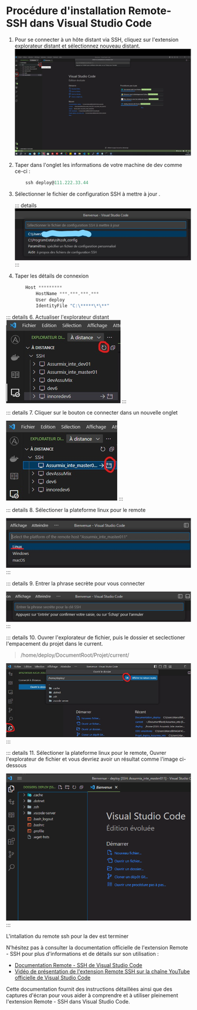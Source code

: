 # Procédure d'installation Remote-SSH dans Visual Studio Code

1. Pour se connecter à un hôte distant via SSH, cliquez sur l'extension explorateur distant et sélectionnez nouveau distant.
![An image](images\remotessh2.jpg)

2. Taper dans l'onglet les informations de votre machine de dev comme ce-ci : 
    ```js
        ssh deploy@111.222.33.44
    ```


3. Sélectionner le fichier de configuration SSH à mettre à jour .

    ::: details 
      ![An image](images\remotessh3.jpg)
    :::
  

4. Taper les détails de connexion
    ```js
        Host *********
            HostName ***.***.***.***
            User deploy
            IdentityFile "C:\*****\*\**"
    ```

::: details 6. Actualiser l'explorateur distant
![An image](images\remotessh5.jpg)
:::

::: details 7. Cliquer sur le bouton ce connecter dans un nouvelle onglet 

![An image](images\remotessh6.jpg)
:::

::: details 8. Sélectioner la plateforme linux pour le remote

![An image](images\remotessh7.jpg)
:::

::: details 9. Entrer la phrase secrète pour vous connecter

![An image](images\remotessh8.png)
:::

::: details 10. Ouvrer l'explorateur de fichier, puis le dossier et seclectioner l'empacement du projet dans le current.

> /home/deploy/DocumentRoot/Projet/current/

![An image](images\remotessh9.jpg)
:::

    
::: details 11. Sélectioner la plateforme linux pour le remote, Ouvrer l'explorateur de fichier  et vous devriez avoir un résultat comme l'image ci-dessous

![An image](images\remotessh10.png)
:::

L'intallation du remote ssh pour la dev est terminer 

N'hésitez pas à consulter la documentation officielle de l'extension Remote - SSH pour plus d'informations et de détails sur son utilisation :

- [Documentation Remote - SSH de Visual Studio Code](https://code.visualstudio.com/docs/remote/ssh)
- [Vidéo de présentation de l'extension Remote SSH sur la chaîne YouTube officielle de Visual Studio Code](https://www.youtube.com/watch?v=rh1Ag41J6IA)

Cette documentation fournit des instructions détaillées ainsi que des captures d'écran pour vous aider à comprendre et à utiliser pleinement l'extension Remote - SSH dans Visual Studio Code.